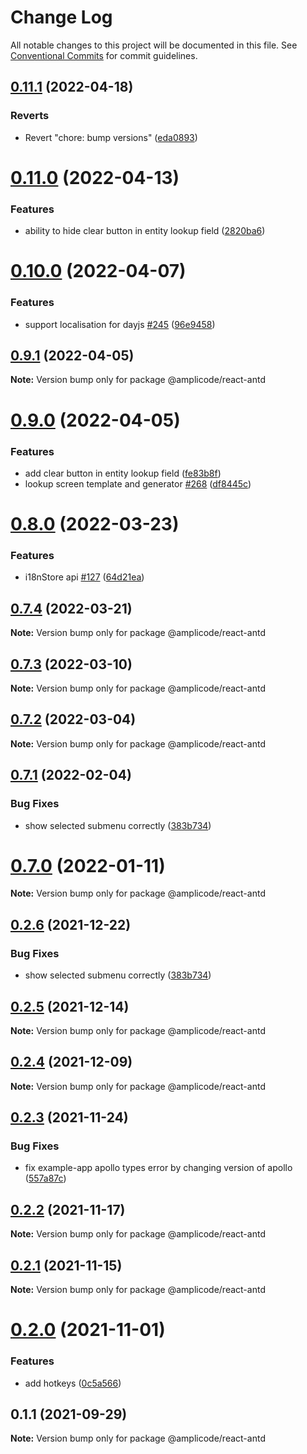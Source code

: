 # Change Log

All notable changes to this project will be documented in this file.
See [Conventional Commits](https://conventionalcommits.org) for commit guidelines.

## [0.11.1](https://github.com/Amplicode/amplicode-frontend/compare/@amplicode/react-antd@0.11.0...@amplicode/react-antd@0.11.1) (2022-04-18)


### Reverts

* Revert "chore: bump versions" ([eda0893](https://github.com/Amplicode/amplicode-frontend/commit/eda0893c0a44f8d64bd3aca01cde390f0521942c))





# [0.11.0](https://github.com/Amplicode/amplicode-frontend/compare/@amplicode/react-antd@0.10.0...@amplicode/react-antd@0.11.0) (2022-04-13)


### Features

* ability to hide clear button in entity lookup field ([2820ba6](https://github.com/Amplicode/amplicode-frontend/commit/2820ba63bc0201b6498b924f931ba5407eeafa4d))





# [0.10.0](https://github.com/Amplicode/amplicode-frontend/compare/@amplicode/react-antd@0.9.1...@amplicode/react-antd@0.10.0) (2022-04-07)


### Features

* support localisation for dayjs [#245](https://github.com/Amplicode/amplicode-frontend/issues/245) ([96e9458](https://github.com/Amplicode/amplicode-frontend/commit/96e9458e5409a878b8740893e60abbe10f8084ee))





## [0.9.1](https://github.com/Amplicode/amplicode-frontend/compare/@amplicode/react-antd@0.9.0...@amplicode/react-antd@0.9.1) (2022-04-05)

**Note:** Version bump only for package @amplicode/react-antd





# [0.9.0](https://github.com/Amplicode/amplicode-frontend/compare/@amplicode/react-antd@0.8.0...@amplicode/react-antd@0.9.0) (2022-04-05)


### Features

* add clear button in entity lookup field ([fe83b8f](https://github.com/Amplicode/amplicode-frontend/commit/fe83b8fa7b127e18d99b6e8dcf905b6e39df7577))
* lookup screen template and generator [#268](https://github.com/Amplicode/amplicode-frontend/issues/268) ([df8445c](https://github.com/Amplicode/amplicode-frontend/commit/df8445cd5243b0eb391153d72c7d9b42454a42fe))





# [0.8.0](https://github.com/Amplicode/amplicode-frontend/compare/@amplicode/react-antd@0.7.4...@amplicode/react-antd@0.8.0) (2022-03-23)


### Features

* i18nStore api [#127](https://github.com/Amplicode/amplicode-frontend/issues/127) ([64d21ea](https://github.com/Amplicode/amplicode-frontend/commit/64d21ea073e594f3477a96d8858cdb74de50e1bc))





## [0.7.4](https://github.com/Amplicode/amplicode-frontend/compare/@amplicode/react-antd@0.7.3...@amplicode/react-antd@0.7.4) (2022-03-21)

**Note:** Version bump only for package @amplicode/react-antd





## [0.7.3](https://github.com/Amplicode/amplicode-frontend/compare/@amplicode/react-antd@0.7.2...@amplicode/react-antd@0.7.3) (2022-03-10)

**Note:** Version bump only for package @amplicode/react-antd





## [0.7.2](https://github.com/Amplicode/amplicode-frontend/compare/@amplicode/react-antd@0.7.1...@amplicode/react-antd@0.7.2) (2022-03-04)

**Note:** Version bump only for package @amplicode/react-antd





## [0.7.1](https://github.com/Amplicode/amplicode-frontend/compare/@amplicode/react-antd@0.7.0...@amplicode/react-antd@0.7.1) (2022-02-04)


### Bug Fixes

* show selected submenu correctly ([383b734](https://github.com/Amplicode/amplicode-frontend/commit/383b734e31ae7d2190c9240e785a48feb1291c4f))





# [0.7.0](https://github.com/Amplicode/amplicode-frontend/compare/@amplicode/react-antd@0.2.5...@amplicode/react-antd@0.7.0) (2022-01-11)

**Note:** Version bump only for package @amplicode/react-antd





## [0.2.6](https://github.com/Amplicode/amplicode-frontend/compare/@amplicode/react-antd@0.2.5...@amplicode/react-antd@0.2.6) (2021-12-22)


### Bug Fixes

* show selected submenu correctly ([383b734](https://github.com/Amplicode/amplicode-frontend/commit/383b734e31ae7d2190c9240e785a48feb1291c4f))





## [0.2.5](https://github.com/Amplicode/amplicode-frontend/compare/@amplicode/react-antd@0.2.4...@amplicode/react-antd@0.2.5) (2021-12-14)

**Note:** Version bump only for package @amplicode/react-antd





## [0.2.4](https://github.com/Amplicode/amplicode-frontend/compare/@amplicode/react-antd@0.2.3...@amplicode/react-antd@0.2.4) (2021-12-09)

**Note:** Version bump only for package @amplicode/react-antd





## [0.2.3](https://github.com/Amplicode/amplicode-frontend/compare/@amplicode/react-antd@0.2.2...@amplicode/react-antd@0.2.3) (2021-11-24)


### Bug Fixes

* fix example-app apollo types error by changing version of apollo ([557a87c](https://github.com/Amplicode/amplicode-frontend/commit/557a87cbfc2f0ba81f90d019038709ea9e2d8c60))





## [0.2.2](https://github.com/Amplicode/amplicode-frontend/compare/@amplicode/react-antd@0.2.1...@amplicode/react-antd@0.2.2) (2021-11-17)

**Note:** Version bump only for package @amplicode/react-antd





## [0.2.1](https://github.com/Amplicode/amplicode-frontend/compare/@amplicode/react-antd@0.2.0...@amplicode/react-antd@0.2.1) (2021-11-15)

**Note:** Version bump only for package @amplicode/react-antd





# [0.2.0](https://github.com/Amplicode/amplicode-frontend/compare/@amplicode/react-antd@0.1.1...@amplicode/react-antd@0.2.0) (2021-11-01)


### Features

* add hotkeys ([0c5a566](https://github.com/Amplicode/amplicode-frontend/commit/0c5a5664264c4c96e7ce3d56196a0cc276bbb931))





## 0.1.1 (2021-09-29)

**Note:** Version bump only for package @amplicode/react-antd
